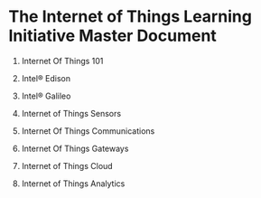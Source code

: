 The Internet of Things Learning Initiative Master Document
==

1. Internet Of Things 101

1. Intel® Edison
2. Intel® Galileo

1. Internet of Things Sensors
2. Internet Of Things Communications
3. Internet Of Things Gateways
4. Internet of Things Cloud
5. Internet of Things Analytics
